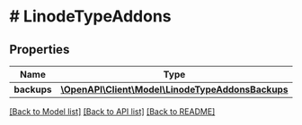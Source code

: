 # # LinodeTypeAddons

## Properties

Name | Type | Description | Notes
------------ | ------------- | ------------- | -------------
**backups** | [**\OpenAPI\Client\Model\LinodeTypeAddonsBackups**](LinodeTypeAddonsBackups.md) |  | [optional]

[[Back to Model list]](../../README.md#models) [[Back to API list]](../../README.md#endpoints) [[Back to README]](../../README.md)
